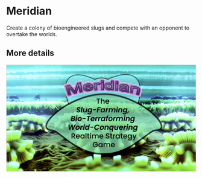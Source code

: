 # Meridian
Create a colony of bioengineered slugs and compete with an opponent to overtake the worlds.
## More details
[![Google Slides Presentation](https://github.com/asapsav/thesluggame/blob/main/google_slides_screenshot.png)](https://docs.google.com/presentation/d/17SagvqWQno7qOlzUzeRhRcqsC9uonJGxcnLzFi-RfAQ/edit?usp=sharing)
